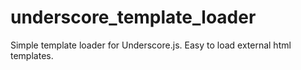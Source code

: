 # underscore_template_loader
Simple template loader for Underscore.js. 
Easy to load external html templates.

